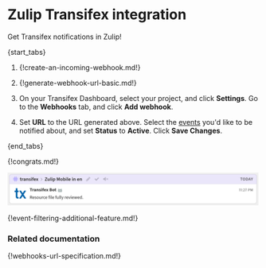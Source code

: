 # Zulip Transifex integration

Get Transifex notifications in Zulip!

{start_tabs}

1. {!create-an-incoming-webhook.md!}

1. {!generate-webhook-url-basic.md!}

1. On your Transifex Dashboard, select your project, and click **Settings**.
   Go to the **Webhooks** tab, and click **Add webhook**.

1. Set **URL** to the URL generated above. Select the
   [events](#filtering-incoming-events) you'd like to be notified about,
   and set **Status** to **Active**. Click **Save Changes**.

{end_tabs}

{!congrats.md!}

![](/static/images/integrations/transifex/001.png)

{!event-filtering-additional-feature.md!}

### Related documentation

{!webhooks-url-specification.md!}
